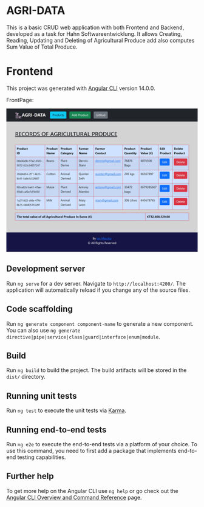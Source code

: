 # AGRI-DATA
This is a basic CRUD web application with both Frontend and Backend, developed as a task for Hahn Softwareentwicklung. It allows Creating, Reading, Updating and Deleting  of Agricultural Produce add also computes Sum Value of Total Produce. 
# Frontend

This project was generated with [Angular CLI](https://github.com/angular/angular-cli) version 14.0.0.

FrontPage:

![AGRI-DATA Frontpage](agri-data-fronpage.jpg)

## Development server

Run `ng serve` for a dev server. Navigate to `http://localhost:4200/`. The application will automatically reload if you change any of the source files.

## Code scaffolding

Run `ng generate component component-name` to generate a new component. You can also use `ng generate directive|pipe|service|class|guard|interface|enum|module`.

## Build

Run `ng build` to build the project. The build artifacts will be stored in the `dist/` directory.

## Running unit tests

Run `ng test` to execute the unit tests via [Karma](https://karma-runner.github.io).

## Running end-to-end tests

Run `ng e2e` to execute the end-to-end tests via a platform of your choice. To use this command, you need to first add a package that implements end-to-end testing capabilities.

## Further help

To get more help on the Angular CLI use `ng help` or go check out the [Angular CLI Overview and Command Reference](https://angular.io/cli) page.

